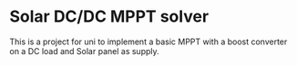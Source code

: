 # Solar DC/DC MPPT solver
This is a project for uni to implement a basic MPPT with a boost converter on a DC load and Solar panel as supply.
